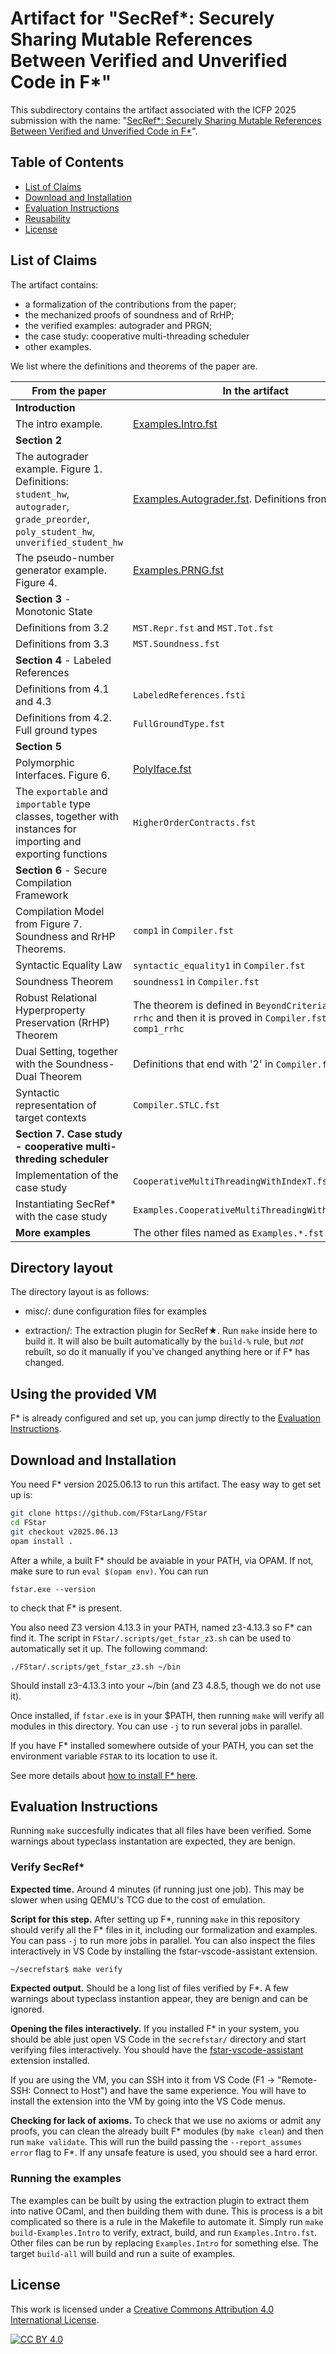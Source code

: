 # Artifact for "SecRef\*: Securely Sharing Mutable References Between Verified and Unverified Code in F\*"

This subdirectory contains the artifact associated with the ICFP 2025 submission with the name:
"[SecRef\*: Securely Sharing Mutable References Between Verified and Unverified Code in F\*](___)".

## Table of Contents
* [List of Claims](#list-of-claims)
* [Download and Installation](#download-and-installation)
* [Evaluation Instructions](#evaluation-instructions)
* [Reusability](#reusability)
* [License](#license)

## List of Claims

The artifact contains:
* a formalization of the contributions from the paper;
* the mechanized proofs of soundness and of RrHP;
* the verified examples: autograder and PRGN;
* the case study: cooperative multi-threading scheduler
* other examples.

We list where the definitions and theorems of the paper are.

| From the paper | In the artifact |
| -------------- | --------------- |
| **Introduction**  | |
| The intro example. | [Examples.Intro.fst](./Examples.Intro.fst) |
| **Section 2**  | |
| The autograder example. Figure 1. Definitions: `student_hw`, `autograder`, `grade_preorder`, `poly_student_hw`, `unverified_student_hw` | [Examples.Autograder.fst](./Examples.Autograder.fst). Definitions from the paper   |
| The pseudo-number generator example. Figure 4. | [Examples.PRNG.fst](./Examples.PRNG.fst) |
| **Section 3** -  Monotonic State | |
| Definitions from 3.2 | `MST.Repr.fst` and `MST.Tot.fst` |
| Definitions from 3.3 | `MST.Soundness.fst` |
| **Section 4** - Labeled References | |
| Definitions from 4.1 and 4.3 | `LabeledReferences.fsti` |
| Definitions from 4.2. Full ground types | `FullGroundType.fst` |
| **Section 5** | |
| Polymorphic Interfaces. Figure 6. | [PolyIface.fst](./PolyIface.fst) |
| The `exportable` and `importable` type classes, together with instances for importing and exporting functions | `HigherOrderContracts.fst` |
| **Section 6** - Secure Compilation Framework | |
| Compilation Model from Figure 7. Soundness and RrHP Theorems. | `comp1` in `Compiler.fst` |
| Syntactic Equality Law | `syntactic_equality1` in `Compiler.fst` |
| Soundness Theorem | `soundness1` in `Compiler.fst` |
| Robust Relational Hyperproperty Preservation (RrHP) Theorem | The theorem is defined in `BeyondCriteria.fst` as `rrhc` and then it is proved in `Compiler.fst` as `comp1_rrhc` |
| Dual Setting, together with the Soundness-Dual Theorem | Definitions that end with '2' in `Compiler.fst` |
| Syntactic representation of target contexts | `Compiler.STLC.fst` |
| **Section 7. Case study - cooperative multi-threding scheduler** | |
| Implementation of the case study | `CooperativeMultiThreadingWithIndexT.fst` |
| Instantiating SecRef* with the case study | `Examples.CooperativeMultiThreadingWithIndexT.fst` |
| **More examples** | The other files named as `Examples.*.fst` |

## Directory layout

The directory layout is as follows:
- misc/: dune configuration files for examples

- extraction/: The extraction plugin for SecRef★. Run `make` inside
  here to build it. It will also be built automatically by the `build-%`
  rule, but *not* rebuilt, so do it manually if you've changed anything
  here or if F* has changed.

## Using the provided VM

F* is already configured and set up, you can jump directly
to the [Evaluation Instructions](#evaluation-instructions).

## Download and Installation

You need F* version 2025.06.13 to run this artifact. The easy way to get set up
is:

```bash
git clone https://github.com/FStarLang/FStar
cd FStar
git checkout v2025.06.13
opam install .
```

After a while, a built F* should be avaiable in your PATH, via OPAM. If not, make
sure to run `eval $(opam env)`. You can run
```
fstar.exe --version
```
to check that F* is present.

You also need Z3 version 4.13.3 in your PATH, named z3-4.13.3 so F* can find it.
The script in `FStar/.scripts/get_fstar_z3.sh` can be used to automatically set it up.
The following command:

```
./FStar/.scripts/get_fstar_z3.sh ~/bin
```

Should install z3-4.13.3 into your ~/bin (and Z3 4.8.5, though we do not use it).

Once installed, if `fstar.exe` is in your $PATH, then running `make`
will verify all modules in this directory.
You can use `-j` to run several jobs in parallel.

If you have F* installed somewhere outside of your PATH, you can set the 
environment variable `FSTAR` to its location to use it.

See more details about [how to install F\* here](https://github.com/FStarLang/FStar/blob/master/INSTALL.md).

## Evaluation Instructions

Running `make` succesfully indicates that all files have been verified.
Some warnings about typeclass instantation are expected, they are benign.


### Verify SecRef\*

**Expected time.**
Around 4 minutes (if running just one job). This may
be slower when using QEMU's TCG due to the cost of emulation.

**Script for this step.**
After setting up F*, running `make` in this repository should verify all the F*
files in it, including our formalization and examples. You can pass `-j` to run
more jobs in parallel. You can also inspect the files interactively in VS Code
by installing the fstar-vscode-assistant extension.

```bash
~/secrefstar$ make verify
```

**Expected output.**
Should be a long list of files verified by F\*. A few warnings about typeclass
instantion appear, they are benign and can be ignored.

**Opening the files interactively.**
If you installed F* in your system, you should be able just open VS Code in the
`secrefstar/` directory and start verifying files interactively. You should have
the [fstar-vscode-assistant](https://github.com/FStarLang/fstar-vscode-assistant/)
extension installed.

If you are using the VM, you can SSH into it from VS Code (F1 -> "Remote-SSH: Connect
to Host") and have the same experience. You will have to install the extension
into the VM by going into the VS Code menus.

**Checking for lack of axioms.**
To check that we use no axioms or admit any proofs, you can clean the already
built F* modules (by `make clean`) and then run `make validate`. This will run
the build passing the `--report_assumes error` flag to F*. If any unsafe feature
is used, you should see a hard error.

### Running the examples

The examples can be built by using the extraction plugin to extract them into
native OCaml, and then building them with dune. This is process is a bit
complicated so there is a rule in the Makefile to automate it.  Simply run `make
build-Examples.Intro` to verify, extract, build, and run `Examples.Intro.fst`.
Other files can be run by replacing `Examples.Intro` for something else.  The
target `build-all` will build and run a suite of examples.

## License
This work is licensed under a
[Creative Commons Attribution 4.0 International License][cc-by].

[![CC BY 4.0][cc-by-image]][cc-by]

[cc-by]: http://creativecommons.org/licenses/by/4.0/
[cc-by-image]: https://i.creativecommons.org/l/by/4.0/88x31.png
